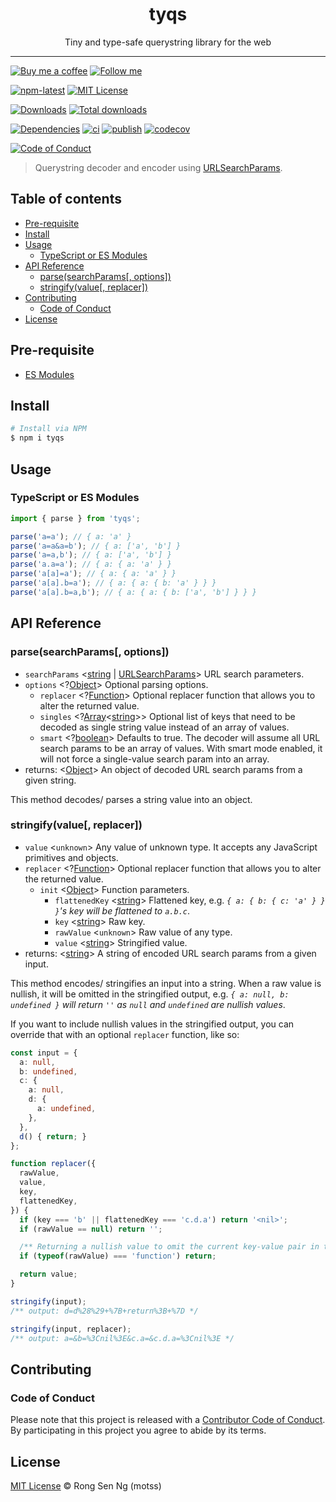 <div align="center" style="text-align: center;">
  <h1 style="border-bottom: none;">tyqs</h1>

  <p>Tiny and type-safe querystring library for the web</p>
</div>

<hr />

[![Buy me a coffee][buy-me-a-coffee-badge]][buy-me-a-coffee-url]
[![Follow me][follow-me-badge]][follow-me-url]

[![npm-latest][npm-latest-badge]][npm-latest-url]
[![MIT License][mit-license-badge]][mit-license-url]

[![Downloads][downloads-badge]][downloads-url]
[![Total downloads][total-downloads-badge]][downloads-url]

[![Dependencies][dependencies-badge]][dependencies-url]
[![ci][ga-ci-badge]][ga-ci-url]
[![publish][ga-publish-badge]][ga-publish-url]
[![codecov][codecov-badge]][codecov-url]

[![Code of Conduct][coc-badge]][coc-url]

> Querystring decoder and encoder using [URLSearchParams].

## Table of contents <!-- omit in toc -->

- [Pre-requisite](#pre-requisite)
- [Install](#install)
- [Usage](#usage)
  - [TypeScript or ES Modules](#typescript-or-es-modules)
- [API Reference](#api-reference)
  - [parse(searchParams\[, options\])](#parsesearchparams-options)
  - [stringify(value\[, replacer\])](#stringifyvalue-replacer)
- [Contributing](#contributing)
  - [Code of Conduct](#code-of-conduct)
- [License](#license)

## Pre-requisite

- [ES Modules]


## Install

```sh
# Install via NPM
$ npm i tyqs
```

## Usage

### TypeScript or ES Modules

```ts
import { parse } from 'tyqs';

parse('a=a'); // { a: 'a' }
parse('a=a&a=b'); // { a: ['a', 'b'] }
parse('a=a,b'); // { a: ['a', 'b'] }
parse('a.a=a'); // { a: { a: 'a' } }
parse('a[a]=a'); // { a: { a: 'a' } }
parse('a[a].b=a'); // { a: { a: { b: 'a' } } }
parse('a[a].b=a,b'); // { a: { a: { b: ['a', 'b'] } } }
```

## API Reference

### parse(searchParams[, options])

- `searchParams` <[string][string-mdn-url] | [URLSearchParams]> URL search parameters.
- `options` <?[Object][object-mdn-url]> Optional parsing options.
  - `replacer` <?[Function][function-mdn-url]> Optional replacer function that allows you to alter the returned value.
  - `singles` <?[Array][array-mdn-url]<[string][string-mdn-url]>> Optional list of keys that need to be decoded as single string value instead of an array of values.
  - `smart` <?[boolean][boolean-mdn-url]> Defaults to true. The decoder will assume all URL search params to be an array of values. With smart mode enabled, it will not force a single-value search param into an array.
- returns: <[Object][object-mdn-url]> An object of decoded URL search params from a given string.

This method decodes/ parses a string value into an object.

### stringify(value[, replacer])

- `value` <`unknown`> Any value of unknown type. It accepts any JavaScript primitives and objects.
- `replacer` <?[Function][function-mdn-url]> Optional replacer function that allows you to alter the returned value.
    - `init` <[Object][object-mdn-url]> Function parameters.
      - `flattenedKey` <[string][string-mdn-url]> Flattened key, e.g. *`{ a: { b: { c: 'a' } } }`'s key will be flattened to `a.b.c`*.
      - `key` <[string][string-mdn-url]> Raw key.
      - `rawValue` <`unknown`> Raw value of any type.
      - `value` <[string][string-mdn-url]> Stringified value.
- returns: <[string][string-mdn-url]> A string of encoded URL search params from a given input.

This method encodes/ stringifies an input into a string. When a raw value is nullish, it will be omitted in the stringified output, e.g. *`{ a: null, b: undefined }` will return `''` as `null` and `undefined` are nullish values*.

If you want to include nullish values in the stringified output, you can override that with an optional `replacer` function, like so:

```ts
const input = {
  a: null,
  b: undefined,
  c: {
    a: null,
    d: {
      a: undefined,
    },
  },
  d() { return; }
};

function replacer({
  rawValue,
  value,
  key,
  flattenedKey,
}) {
  if (key === 'b' || flattenedKey === 'c.d.a') return '<nil>';
  if (rawValue == null) return '';

  /** Returning a nullish value to omit the current key-value pair in the output. */
  if (typeof(rawValue) === 'function') return;

  return value;
}

stringify(input);
/** output: d=d%28%29+%7B+return%3B+%7D */

stringify(input, replacer);
/** output: a=&b=%3Cnil%3E&c.a=&c.d.a=%3Cnil%3E */
```

## Contributing

### Code of Conduct

Please note that this project is released with a [Contributor Code of Conduct][coc-url]. By participating in this project you agree to abide by its terms.

## License

[MIT License](http://motss.mit-license.org/) © Rong Sen Ng (motss)



<!-- References -->
[ES Modules]: https://developer.mozilla.org/en-US/docs/Web/JavaScript/Guide/Modules
[URLSearchParams]: https://developer.mozilla.org/en-US/docs/Web/API/URLSearchParams

<!-- MDN -->
[array-mdn-url]: https://developer.mozilla.org/en-US/docs/Web/JavaScript/Reference/Global_Objects/Array
[boolean-mdn-url]: https://developer.mozilla.org/en-US/docs/Web/JavaScript/Reference/Global_Objects/Boolean
[function-mdn-url]: https://developer.mozilla.org/en-US/docs/Web/JavaScript/Reference/Global_Objects/Function
[html-style-element-mdn-url]: https://developer.mozilla.org/en-US/docs/Web/API/HTMLStyleElement
[map-mdn-url]: https://developer.mozilla.org/en-US/docs/Web/JavaScript/Reference/Global_Objects/Map
[number-mdn-url]: https://developer.mozilla.org/en-US/docs/Web/JavaScript/Reference/Global_Objects/Number
[object-mdn-url]: https://developer.mozilla.org/en-US/docs/Web/JavaScript/Reference/Global_Objects/Object
[promise-mdn-url]: https://developer.mozilla.org/en-US/docs/Web/JavaScript/Reference/Global_Objects/Promise
[string-mdn-url]: https://developer.mozilla.org/en-US/docs/Web/JavaScript/Reference/Global_Objects/String

<!-- Badges -->
[buy-me-a-coffee-badge]: https://img.shields.io/badge/buy%20me%20a-coffee-ff813f?logo=buymeacoffee&style=flat-square
[follow-me-badge]: https://img.shields.io/badge/follow-@igarshmyb-1d9bf0?logo=twitter&style=flat-square

[npm-latest-badge]: https://img.shields.io/npm/v/tyqs?color=blue&logo=npm&style=flat-square
[mit-license-badge]: https://img.shields.io/npm/l/tyqs?color=blue&style=flat-square

[downloads-badge]: https://img.shields.io/npm/dm/tyqs?style=flat-square
[total-downloads-badge]: https://img.shields.io/npm/dt/tyqs?label=total%20downloads&style=flat-square

[dependencies-badge]: https://img.shields.io/librariesio/release/npm/tyqs/latest?style=flat-square
[ga-ci-badge]: https://img.shields.io/github/actions/workflow/status/motss/tyqs/ci.yml?branch=main&label=ci&logo=githubactions&logoColor=white&style=flat-square
[ga-publish-badge]: https://img.shields.io/github/actions/workflow/status/motss/tyqs/publish.yml?branch=main&label=publish&logo=githubactions&logoColor=white&style=flat-square
[codecov-badge]: https://img.shields.io/codecov/c/github/motss/tyqs/main?label=codecov&logo=codecov&style=flat-square

[coc-badge]: https://img.shields.io/badge/code%20of-conduct-ed55bb?style=flat-square

<!-- Links -->
[buy-me-a-coffee-url]: https://www.buymeacoffee.com/RLmMhgXFb
[follow-me-url]: https://twitter.com/igarshmyb?utm_source=github.com&amp;utm_medium=referral&amp;utm_content=motss/tyqs

[npm-latest-url]: https://www.npmjs.com/package/tyqs/v/latest
[mit-license-url]: /LICENSE

[downloads-url]: http://www.npmtrends.com/tyqs

[dependencies-url]: https://libraries.io/npm/tyqs
[ga-ci-url]: https://github.com/motss/tyqs/actions/workflows/ci.yml
[ga-publish-url]: https://github.com/motss/tyqs/actions/workflows/publish.yml
[codecov-url]: https://codecov.io/gh/motss/tyqs/tree/main

[coc-url]: /code-of-conduct.md
